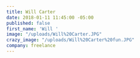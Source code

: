 ```yaml
---
title: Will Carter
date: 2018-01-11 11:45:00 -05:00
published: false
first_name: 'Will '
image: "/uploads/Will%20Carter.JPG"
crazy_image: "/uploads/Will%20Carter%20fun.JPG"
company: freelance
---
```


